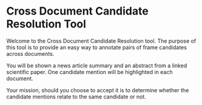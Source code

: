 # Cross Document Candidate Resolution Tool

Welcome to the Cross Document Candidate Resolution tool. The purpose of this tool is to provide an easy way to annotate pairs of frame candidates across documents.

You will be shown a news article summary and an abstract from a linked scientific paper. One candidate mention will be highlighted in each document.

Your mission, should you choose to accept it is to determine whether the candidate mentions relate to the same candidate or not.
